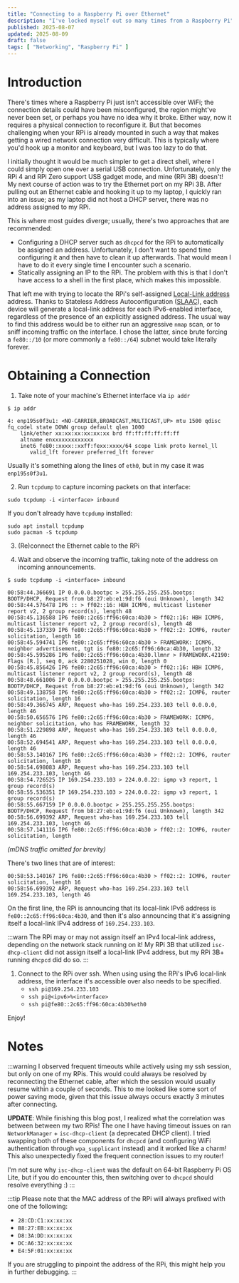```yaml
---
title: "Connecting to a Raspberry Pi over Ethernet"
description: "I've locked myself out so many times from a Raspberry Pi"
published: 2025-08-07
updated: 2025-08-09
draft: false
tags: [ "Networking", "Raspberry Pi" ]
---
```


# Introduction

There's times where a Raspberry Pi just isn't accessible over WiFi; the connection details could have been misconfigured,
the region might've never been set, or perhaps you have no idea why it broke. Either way, now it requires a physical connection to
reconfigure it. But that becomes challenging when your RPi is already mounted in such a way that makes getting a wired network connection
very difficult. This is typically where you'd hook up a monitor and keyboard, but I was too lazy to do that.

I initially thought it would be much simpler to get a direct shell, where I could simply open one over a serial USB connection.
Unfortunately, only the RPi 4 and RPi Zero support USB gadget mode, and mine (RPi 3B) doesn't! My next course of action was to try the
Ethernet port on my RPi 3B. After pulling out an Ethernet cable and hooking it up to my laptop, I quickly ran into an issue; as my
laptop did not host a DHCP server, there was no address assigned to my RPi.

This is where most guides diverge; usually, there's two approaches that are recommended:
- Configuring a DHCP server such as `dhcpcd` for the RPi to automatically be assigned an address. Unfortunately, I don't want to spend
  time configuring it and then have to clean it up afterwards. That would mean I have to do it every single time I encounter such
  a scenario.
- Statically assigning an IP to the RPi. The problem with this is that I don't have access to a shell in the
  first place, which makes this impossible.

That left me with trying to locate the RPi's self-assigned [Local-Link address] address. Thanks to Stateless Address
Autoconfiguration ([SLAAC]), each device will generate a local-link address for each IPv6-enabled interface, regardless
of the presence of an explicitly assigned address. The usual way to find this address would be to either run an aggressive
`nmap` scan, or to sniff incoming traffic on the interface. I chose the latter, since brute forcing a `fe80::/10`
(or more commonly a `fe80::/64`) subnet would take literally forever.

# Obtaining a Connection

1. Take note of your machine's Ethernet interface via `ip addr`

```shellsession
$ ip addr

4: enp195s0f3u1: <NO-CARRIER,BROADCAST,MULTICAST,UP> mtu 1500 qdisc fq_codel state DOWN group default qlen 1000
    link/ether xx:xx:xx:xx:xx:xx brd ff:ff:ff:ff:ff:ff
    altname enxxxxxxxxxxxxx
    inet6 fe80::xxxx::xxff:fexx:xxxx/64 scope link proto kernel_ll
       valid_lft forever preferred_lft forever
```

Usually it's something along the lines of `eth0`, but in my case it was `enp195s0f3u1`.

2. Run `tcpdump` to capture incoming packets on that interface:

```shell
sudo tcpdump -i <interface> inbound
```

If you don't already have `tcpdump` installed:
```shell
sudo apt install tcpdump
sudo pacman -S tcpdump
```

3. (Re)connect the Ethernet cable to the RPi

4. Wait and observe the incoming traffic, taking note of the address on incoming announcements.

```shellsession
$ sudo tcpdump -i <interface> inbound

00:58:44.366691 IP 0.0.0.0.bootpc > 255.255.255.255.bootps: BOOTP/DHCP, Request from b8:27:eb:e1:9d:f6 (oui Unknown), length 342
00:58:44.576478 IP6 :: > ff02::16: HBH ICMP6, multicast listener report v2, 2 group record(s), length 48
00:58:45.136588 IP6 fe80::2c65:ff96:60ca:4b30 > ff02::16: HBH ICMP6, multicast listener report v2, 2 group record(s), length 48
00:58:45.137339 IP6 fe80::2c65:ff96:60ca:4b30 > ff02::2: ICMP6, router solicitation, length 16
00:58:45.594741 IP6 fe80::2c65:ff96:60ca:4b30 > FRAMEWORK: ICMP6, neighbor advertisement, tgt is fe80::2c65:ff96:60ca:4b30, length 32
00:58:45.595286 IP6 fe80::2c65:ff96:60ca:4b30.llmnr > FRAMEWORK.42190: Flags [R.], seq 0, ack 2280251028, win 0, length 0
00:58:45.856426 IP6 fe80::2c65:ff96:60ca:4b30 > ff02::16: HBH ICMP6, multicast listener report v2, 2 group record(s), length 48
00:58:48.661006 IP 0.0.0.0.bootpc > 255.255.255.255.bootps: BOOTP/DHCP, Request from b8:27:eb:e1:9d:f6 (oui Unknown), length 342
00:58:49.138758 IP6 fe80::2c65:ff96:60ca:4b30 > ff02::2: ICMP6, router solicitation, length 16
00:58:49.366745 ARP, Request who-has 169.254.233.103 tell 0.0.0.0, length 46
00:58:50.656576 IP6 fe80::2c65:ff96:60ca:4b30 > FRAMEWORK: ICMP6, neighbor solicitation, who has FRAMEWORK, length 32
00:58:51.229898 ARP, Request who-has 169.254.233.103 tell 0.0.0.0, length 46
00:58:52.694541 ARP, Request who-has 169.254.233.103 tell 0.0.0.0, length 46
00:58:53.140167 IP6 fe80::2c65:ff96:60ca:4b30 > ff02::2: ICMP6, router solicitation, length 16
00:58:54.698083 ARP, Request who-has 169.254.233.103 tell 169.254.233.103, length 46
00:58:54.726525 IP 169.254.233.103 > 224.0.0.22: igmp v3 report, 1 group record(s)
00:58:55.536351 IP 169.254.233.103 > 224.0.0.22: igmp v3 report, 1 group record(s)
00:58:55.667159 IP 0.0.0.0.bootpc > 255.255.255.255.bootps: BOOTP/DHCP, Request from b8:27:eb:e1:9d:f6 (oui Unknown), length 342
00:58:56.699392 ARP, Request who-has 169.254.233.103 tell 169.254.233.103, length 46
00:58:57.141116 IP6 fe80::2c65:ff96:60ca:4b30 > ff02::2: ICMP6, router solicitation, length
```

*(mDNS traffic omitted for brevity)*

There's two lines that are of interest:

```shellsession
00:58:53.140167 IP6 fe80::2c65:ff96:60ca:4b30 > ff02::2: ICMP6, router solicitation, length 16
00:58:56.699392 ARP, Request who-has 169.254.233.103 tell 169.254.233.103, length 46
```

On the first line, the RPi is announcing that its local-link IPv6 address is `fe80::2c65:ff96:60ca:4b30`,
and then it's also announcing that it's assigning itself a local-link IPv4 address of `169.254.233.103`.

:::warn
The RPi may or may not assign itself an IPv4 local-link address, depending on the network stack running on it!
My RPi 3B that utilized `isc-dhcp-client` did not assign itself a local-link IPv4 address, but my RPi 3B+
running `dhcpcd` did do so.
:::

1. Connect to the RPi over ssh. When using using the RPi's IPv6 local-link address, the interface it's accessible over also
   needs to be specified.
	- `ssh pi@169.254.233.103`
	- `ssh pi@<ipv6>%<interface>`
	- `ssh pi@fe80::2c65:ff96:60ca:4b30%eth0`

Enjoy!

# Notes

:::warning
I observed frequent timeouts while actively using my ssh session, but only on one of my RPis. This would could always be resolved by
reconnecting the Ethernet cable, after which the session would usually resume within a couple of seconds. This to me looked like some
sort of power saving mode, given that this issue always occurs exactly 3 minutes after connecting.

**UPDATE**: While finishing this blog post, I realized what the correlation was between between my two RPis! The one I have having
timeout issues on ran `NetworkManager` + `isc-dhcp-client` (a deprecated DHCP client). I tried swapping both of these components for
`dhcpcd` (and configuring WiFi authentication through `wpa_supplicant` instead) and it worked like a charm! This also unexpectedly 
fixed the frequent connection issues to my router!

I'm not sure why `isc-dhcp-client` was the default on 64-bit Raspberry Pi OS Lite, but if you do encounter this, then switching over
to `dhcpcd` should resolve everything :)
:::

:::tip
Please note that the MAC address of the RPi will always prefixed with one of the following:

- `28:CD:C1:xx:xx:xx`
- `B8:27:EB:xx:xx:xx`
- `D8:3A:DD:xx:xx:xx`
- `DC:A6:32:xx:xx:xx`
- `E4:5F:01:xx:xx:xx`
  
If you are struggling to pinpoint the address of the RPi, this might help you in further debugging.
:::


<!-- Links -->

[Local-Link address]: https://en.wikipedia.org/wiki/Link-local_address
[SLAAC]: https://en.wikipedia.org/wiki/IPv6_address#Stateless_address_autoconfiguration_(SLAAC)
